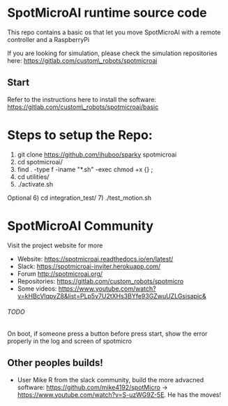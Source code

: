 # SpotMicroAI runtime source code

This repo contains a basic os that let you move SpotMicroAI with a remote controller and a RaspberryPi

If you are looking for simulation, please check the simulation repositories here: https://gitlab.com/custom\_robots/spotmicroai

## Start

Refer to the instructions here to install the software: https://gitlab.com/custom\_robots/spotmicroai/basic

# Steps to setup the Repo:
1) git clone https://github.com/jhuboo/sparky spotmicroai
2) cd spotmicroai/
3) find . -type f -iname "\*.sh" -exec chmod +x {} \;
4) cd utilities/
5) ./activate.sh

Optional
6) cd integration\_test/
7) ./test\_motion.sh

# SpotMicroAI Community

Visit the project website for more
* Website: https://spotmicroai.readthedocs.io/en/latest/
* Slack: https://spotmicroai-inviter.herokuapp.com/
* Forum http://spotmicroai.org/
* Repositories: https://gitlab.com/custom_robots/spotmicro
* Some videos: https://www.youtube.com/watch?v=kHBcVlqpvZ8&list=PLp5v7U2tXHs3BYfe93GZwuUZLGsisapic&


###### TODO
On boot, if someone press a button before press start, show the error properly in the log and screen of spotmicro

## Other peoples builds!

* User Mike R from the slack community, build the more advacned software: https://github.com/mike4192/spotMicro -> https://www.youtube.com/watch?v=S-uzWG9Z-5E. He has the moves!
